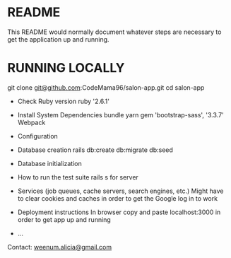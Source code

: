 # README

This README would normally document whatever steps are necessary to get the
application up and running.

# RUNNING LOCALLY
git clone git@github.com:CodeMama96/salon-app.git
cd salon-app


* Check Ruby version
ruby '2.6.1'
* Install System Dependencies
bundle
yarn
gem 'bootstrap-sass', '3.3.7'
Webpack
* Configuration

* Database creation
rails db:create db:migrate db:seed
* Database initialization

* How to run the test suite
rails s for server
* Services (job queues, cache servers, search engines, etc.)
Might have to clear cookies and caches in order to get the Google log in to work
* Deployment instructions
In browser copy and paste localhost:3000 in order to get app up and running 
* ...

Contact: weenum.alicia@gmail.com